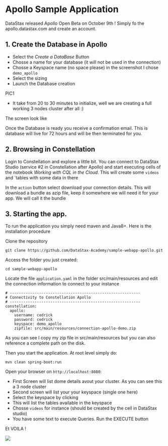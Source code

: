 # Apollo Sample Application

DataStax released Apollo Open Beta on October 9th ! Simply fo the apollo.datastax.com and create an account.

## 1. Create the Database in Apollo 

- Select the *Create a DataBase* Button
- Chosse a name for your database (it will not be used in the connection)
- Chosse a Keyspace name (no space please) in the screenshot I chose `demo_apollo`
- Select the sizing
- Launch the Database creation

PIC1

- It take from 20 to 30 minutes to initialize, well we are creating a full working 3 nodes cluster after all :)

The screen look like

Once the Database is ready you receive a confirmation email. This is database will live for 72 hours and will be then terminated for you.

## 2. Browsing in Constellation

Login to Constellation and explore a little bit. You can connect to DataStax Studio (service #2 in Constellation after Apollo) and start executing cells of the notebook *Working with CQL in the Cloud*. This will create some `videos` and `tables with some data in there 



In the `action` button select download your connection details. This will download a bundle as azip file, keep it somewhere we will need it for your app. We will call it the bundle

## 3. Starting the app.

To run the application you simply need maven and Java8+. Here is the installation procedure 

Clone the repository 

```
git clone https://github.com/DataStax-Academy/sample-webapp-apollo.git
```

Access the folder you just created:

```
cd sample-webapp-apollo
```

Locate the file `application.yaml` in the folder src/main/resources and edit the connection information to connect to your instance

```
# ----------------------------------------------------------
# Connectivity to Constellation Apollo
# ----------------------------------------------------------
constellation:
  apollo:
    username: cedrick
    password: cedrick
    keyspace: demo_apollo
    zipfile: src/main/resources/connection-apollo-demo.zip
```

As you can see I copy my zip file in src/main/resources but you can also reference a complete path on the disk.

Then you start the application. At root level simply do:

```
mvn clean spring-boot:run
```

Open your browser on `http://localhost:8080`:
- First Screen will list dome details avout your cluster. As you can see this a 3 node cluster
- Second screen will list your your keyspace (single one here)
- Select the keyspace by clicking
- This will list the tables available in the keyspace
- Chosse `videos` for instance (should be created by the cell in DataStax studio)
- You have some text to execute Queries. Run the EXECUTE button


Et VOILA !



<img src="http://https://github.com/DataStax-Academy/sample-webapp-apollo/images/01.png" /> 









